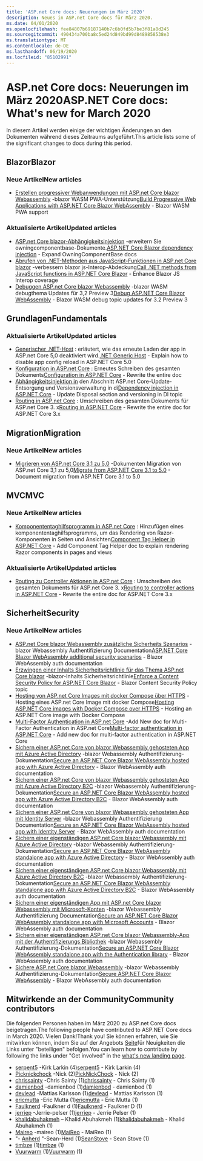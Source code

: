 ```yaml
---
title: 'ASP.net Core docs: Neuerungen im März 2020'
description: Neues in ASP.net Core docs für März 2020.
ms.date: 04/01/2020
ms.openlocfilehash: fee84807b69187140b7c6b0fd5b7be3f81a8d245
ms.sourcegitcommit: 490434a700ba8c5ed24d849bd99d8489858538e3
ms.translationtype: MT
ms.contentlocale: de-DE
ms.lasthandoff: 06/19/2020
ms.locfileid: "85102991"
---
```

# <a name="aspnet-core-docs-whats-new-for-march-2020"></a><span data-ttu-id="d2ccf-103">ASP.net Core docs: Neuerungen im März 2020</span><span class="sxs-lookup"><span data-stu-id="d2ccf-103">ASP.NET Core docs: What's new for March 2020</span></span>

<span data-ttu-id="d2ccf-104">In diesem Artikel werden einige der wichtigen Änderungen an den Dokumenten während dieses Zeitraums aufgeführt.</span><span class="sxs-lookup"><span data-stu-id="d2ccf-104">This article lists some of the significant changes to docs during this period.</span></span>

## <a name="blazor"></a><span data-ttu-id="d2ccf-105">Blazor</span><span class="sxs-lookup"><span data-stu-id="d2ccf-105">Blazor</span></span>

### <a name="new-articles"></a><span data-ttu-id="d2ccf-106">Neue Artikel</span><span class="sxs-lookup"><span data-stu-id="d2ccf-106">New articles</span></span>

- <span data-ttu-id="d2ccf-107">[Erstellen progressiver Webanwendungen mit ASP.net Core blazor Webassembly](../blazor/progressive-web-app.md) -blazor WASM PWA-Unterstützung</span><span class="sxs-lookup"><span data-stu-id="d2ccf-107">[Build Progressive Web Applications with ASP.NET Core Blazor WebAssembly](../blazor/progressive-web-app.md) - Blazor WASM PWA support</span></span>

### <a name="updated-articles"></a><span data-ttu-id="d2ccf-108">Aktualisierte Artikel</span><span class="sxs-lookup"><span data-stu-id="d2ccf-108">Updated articles</span></span>

- <span data-ttu-id="d2ccf-109">[ASP.net Core blazor-Abhängigkeitsinjektion](../blazor/fundamentals/dependency-injection.md) -erweitern Sie owningcomponentbase-Dokumente.</span><span class="sxs-lookup"><span data-stu-id="d2ccf-109">[ASP.NET Core Blazor dependency injection](../blazor/fundamentals/dependency-injection.md) - Expand OwningComponentBase docs</span></span>
- <span data-ttu-id="d2ccf-110">[Abrufen von .NET-Methoden aus JavaScript-Funktionen in ASP.net Core blazor](../blazor/call-dotnet-from-javascript.md) -verbessern blazor js-Interop-Abdeckung</span><span class="sxs-lookup"><span data-stu-id="d2ccf-110">[Call .NET methods from JavaScript functions in ASP.NET Core Blazor](../blazor/call-dotnet-from-javascript.md) - Enhance Blazor JS Interop coverage</span></span>
- <span data-ttu-id="d2ccf-111">[Debuggen ASP.net Core blazor Webassembly](../blazor/debug.md) -blazor WASM debugthema Updates für 3,2 Preview 3</span><span class="sxs-lookup"><span data-stu-id="d2ccf-111">[Debug ASP.NET Core Blazor WebAssembly](../blazor/debug.md) - Blazor WASM debug topic updates for 3.2 Preview 3</span></span>

## <a name="fundamentals"></a><span data-ttu-id="d2ccf-112">Grundlagen</span><span class="sxs-lookup"><span data-stu-id="d2ccf-112">Fundamentals</span></span>

### <a name="updated-articles"></a><span data-ttu-id="d2ccf-113">Aktualisierte Artikel</span><span class="sxs-lookup"><span data-stu-id="d2ccf-113">Updated articles</span></span>

- <span data-ttu-id="d2ccf-114">[Generischer .NET-Host](../fundamentals/host/generic-host.md) : erläutert, wie das erneute Laden der app in ASP.net Core 5,0 deaktiviert wird.</span><span class="sxs-lookup"><span data-stu-id="d2ccf-114">[.NET Generic Host](../fundamentals/host/generic-host.md) - Explain how to disable app config reload in ASP.NET Core 5.0</span></span>
- <span data-ttu-id="d2ccf-115">[Konfiguration in ASP.net Core](../fundamentals/configuration/index.md) : Erneutes Schreiben des gesamten Dokuments</span><span class="sxs-lookup"><span data-stu-id="d2ccf-115">[Configuration in ASP.NET Core](../fundamentals/configuration/index.md) - Rewrite the entire doc</span></span>
- <span data-ttu-id="d2ccf-116">[Abhängigkeitsinjektion in](../fundamentals/dependency-injection.md) den Abschnitt ASP.net Core-Update-Entsorgung und Versionsverwaltung in di</span><span class="sxs-lookup"><span data-stu-id="d2ccf-116">[Dependency injection in ASP.NET Core](../fundamentals/dependency-injection.md) - Update Disposal section and versioning in DI topic</span></span>
- <span data-ttu-id="d2ccf-117">[Routing in ASP.net Core](../fundamentals/routing.md) : Umschreiben des gesamten Dokuments für ASP.net Core 3. x</span><span class="sxs-lookup"><span data-stu-id="d2ccf-117">[Routing in ASP.NET Core](../fundamentals/routing.md) - Rewrite the entire doc for ASP.NET Core 3.x</span></span>

## <a name="migration"></a><span data-ttu-id="d2ccf-118">Migration</span><span class="sxs-lookup"><span data-stu-id="d2ccf-118">Migration</span></span>

### <a name="new-articles"></a><span data-ttu-id="d2ccf-119">Neue Artikel</span><span class="sxs-lookup"><span data-stu-id="d2ccf-119">New articles</span></span>

- <span data-ttu-id="d2ccf-120">[Migrieren von ASP.net Core 3,1 zu 5,0](../migration/31-to-50.md) -Dokumenten Migration von ASP.net Core 3,1 zu 5,0</span><span class="sxs-lookup"><span data-stu-id="d2ccf-120">[Migrate from ASP.NET Core 3.1 to 5.0](../migration/31-to-50.md) - Document migration from ASP.NET Core 3.1 to 5.0</span></span>

## <a name="mvc"></a><span data-ttu-id="d2ccf-121">MVC</span><span class="sxs-lookup"><span data-stu-id="d2ccf-121">MVC</span></span>

### <a name="new-articles"></a><span data-ttu-id="d2ccf-122">Neue Artikel</span><span class="sxs-lookup"><span data-stu-id="d2ccf-122">New articles</span></span>

- <span data-ttu-id="d2ccf-123">[Komponententaghilfsprogramm in ASP.net Core](../mvc/views/tag-helpers/built-in/component-tag-helper.md) : Hinzufügen eines komponententaghilfsprogramms, um das Rendering von Razor-Komponenten in Seiten und Ansichten</span><span class="sxs-lookup"><span data-stu-id="d2ccf-123">[Component Tag Helper in ASP.NET Core](../mvc/views/tag-helpers/built-in/component-tag-helper.md) - Add Component Tag Helper doc to explain rendering Razor components in pages and views</span></span>

### <a name="updated-articles"></a><span data-ttu-id="d2ccf-124">Aktualisierte Artikel</span><span class="sxs-lookup"><span data-stu-id="d2ccf-124">Updated articles</span></span>

- <span data-ttu-id="d2ccf-125">[Routing zu Controller Aktionen in ASP.net Core](../mvc/controllers/routing.md) : Umschreiben des gesamten Dokuments für ASP.net Core 3. x</span><span class="sxs-lookup"><span data-stu-id="d2ccf-125">[Routing to controller actions in ASP.NET Core](../mvc/controllers/routing.md) - Rewrite the entire doc for ASP.NET Core 3.x</span></span>

## <a name="security"></a><span data-ttu-id="d2ccf-126">Sicherheit</span><span class="sxs-lookup"><span data-stu-id="d2ccf-126">Security</span></span>

### <a name="new-articles"></a><span data-ttu-id="d2ccf-127">Neue Artikel</span><span class="sxs-lookup"><span data-stu-id="d2ccf-127">New articles</span></span>

- <span data-ttu-id="d2ccf-128">[ASP.net Core blazor Webassembly zusätzliche Sicherheits Szenarios](../blazor/security/webassembly/additional-scenarios.md) -blazor Webassembly Authentifizierung Documentation</span><span class="sxs-lookup"><span data-stu-id="d2ccf-128">[ASP.NET Core Blazor WebAssembly additional security scenarios](../blazor/security/webassembly/additional-scenarios.md) - Blazor WebAssembly auth documentation</span></span>
- <span data-ttu-id="d2ccf-129">[Erzwingen einer Inhalts Sicherheitsrichtlinie für das Thema ASP.net Core blazor](../blazor/security/content-security-policy.md) -blazor-Inhalts Sicherheitsrichtlinie</span><span class="sxs-lookup"><span data-stu-id="d2ccf-129">[Enforce a Content Security Policy for ASP.NET Core Blazor](../blazor/security/content-security-policy.md) - Blazor Content Security Policy topic</span></span>
- <span data-ttu-id="d2ccf-130">[Hosting von ASP.net Core Images mit docker Compose über HTTPS](../security/docker-compose-https.md) -Hosting eines ASP.net Core Image mit docker Compose</span><span class="sxs-lookup"><span data-stu-id="d2ccf-130">[Hosting ASP.NET Core images with Docker Compose over HTTPS](../security/docker-compose-https.md) - Hosting an ASP.NET Core image with Docker Compose</span></span>
- <span data-ttu-id="d2ccf-131">[Multi-Factor Authentication in ASP.net Core](../security/authentication/mfa.md) -Add New doc for Multi-Factor Authentication in ASP.net Core</span><span class="sxs-lookup"><span data-stu-id="d2ccf-131">[Multi-factor authentication in ASP.NET Core](../security/authentication/mfa.md) - Add new doc for multi-factor authentication in ASP.NET Core</span></span>
- <span data-ttu-id="d2ccf-132">[Sichern einer ASP.net Core von blazor Webassembly gehosteten App mit Azure Active Directory](../blazor/security/webassembly/hosted-with-azure-active-directory.md) -blazor Webassembly Authentifizierung-Dokumentation</span><span class="sxs-lookup"><span data-stu-id="d2ccf-132">[Secure an ASP.NET Core Blazor WebAssembly hosted app with Azure Active Directory](../blazor/security/webassembly/hosted-with-azure-active-directory.md) - Blazor WebAssembly auth documentation</span></span>
- <span data-ttu-id="d2ccf-133">[Sichern einer ASP.net Core von blazor Webassembly gehosteten App mit Azure Active Directory B2C](../blazor/security/webassembly/hosted-with-azure-active-directory-b2c.md) -blazor Webassembly Authentifizierung-Dokumentation</span><span class="sxs-lookup"><span data-stu-id="d2ccf-133">[Secure an ASP.NET Core Blazor WebAssembly hosted app with Azure Active Directory B2C](../blazor/security/webassembly/hosted-with-azure-active-directory-b2c.md) - Blazor WebAssembly auth documentation</span></span>
- <span data-ttu-id="d2ccf-134">[Sichern einer ASP.net Core von blazor Webassembly gehosteten App mit Identity Server](../blazor/security/webassembly/hosted-with-identity-server.md) -blazor Webassembly Authentifizierung Documentation</span><span class="sxs-lookup"><span data-stu-id="d2ccf-134">[Secure an ASP.NET Core Blazor WebAssembly hosted app with Identity Server](../blazor/security/webassembly/hosted-with-identity-server.md) - Blazor WebAssembly auth documentation</span></span>
- <span data-ttu-id="d2ccf-135">[Sichern einer eigenständigen ASP.net Core blazor Webassembly mit Azure Active Directory](../blazor/security/webassembly/standalone-with-azure-active-directory.md) -blazor Webassembly Authentifizierung-Dokumentation</span><span class="sxs-lookup"><span data-stu-id="d2ccf-135">[Secure an ASP.NET Core Blazor WebAssembly standalone app with Azure Active Directory](../blazor/security/webassembly/standalone-with-azure-active-directory.md) - Blazor WebAssembly auth documentation</span></span>
- <span data-ttu-id="d2ccf-136">[Sichern einer eigenständigen ASP.net Core blazor Webassembly mit Azure Active Directory B2C](../blazor/security/webassembly/standalone-with-azure-active-directory-b2c.md) -blazor Webassembly Authentifizierung-Dokumentation</span><span class="sxs-lookup"><span data-stu-id="d2ccf-136">[Secure an ASP.NET Core Blazor WebAssembly standalone app with Azure Active Directory B2C](../blazor/security/webassembly/standalone-with-azure-active-directory-b2c.md) - Blazor WebAssembly auth documentation</span></span>
- <span data-ttu-id="d2ccf-137">[Sichern einer eigenständigen App mit ASP.net Core blazor Webassembly mit Microsoft-Konten](../blazor/security/webassembly/standalone-with-microsoft-accounts.md) -blazor Webassembly Authentifizierung Documentation</span><span class="sxs-lookup"><span data-stu-id="d2ccf-137">[Secure an ASP.NET Core Blazor WebAssembly standalone app with Microsoft Accounts](../blazor/security/webassembly/standalone-with-microsoft-accounts.md) - Blazor WebAssembly auth documentation</span></span>
- <span data-ttu-id="d2ccf-138">[Sichern einer eigenständigen ASP.net Core blazor Webassembly-App mit der Authentifizierungs Bibliothek](../blazor/security/webassembly/standalone-with-authentication-library.md) -blazor Webassembly Authentifizierung-Dokumentation</span><span class="sxs-lookup"><span data-stu-id="d2ccf-138">[Secure an ASP.NET Core Blazor WebAssembly standalone app with the Authentication library](../blazor/security/webassembly/standalone-with-authentication-library.md) - Blazor WebAssembly auth documentation</span></span>
- <span data-ttu-id="d2ccf-139">[Sichere ASP.net Core blazor Webassembly](../blazor/security/webassembly/index.md) -blazor Webassembly Authentifizierung-Dokumentation</span><span class="sxs-lookup"><span data-stu-id="d2ccf-139">[Secure ASP.NET Core Blazor WebAssembly](../blazor/security/webassembly/index.md) - Blazor WebAssembly auth documentation</span></span>

## <a name="community-contributors"></a><span data-ttu-id="d2ccf-140">Mitwirkende an der Community</span><span class="sxs-lookup"><span data-stu-id="d2ccf-140">Community contributors</span></span>

<span data-ttu-id="d2ccf-141">Die folgenden Personen haben im März 2020 zu ASP.net Core docs beigetragen.</span><span class="sxs-lookup"><span data-stu-id="d2ccf-141">The following people have contributed to ASP.NET Core docs in March 2020.</span></span> <span data-ttu-id="d2ccf-142">Vielen Dank!</span><span class="sxs-lookup"><span data-stu-id="d2ccf-142">Thank you!</span></span> <span data-ttu-id="d2ccf-143">Sie können erfahren, wie Sie mitwirken können, indem Sie auf der Angebots [Seite](index.yml)für Neuigkeiten die Links unter "beteiligen" befolgen.</span><span class="sxs-lookup"><span data-stu-id="d2ccf-143">You can learn how to contribute by following the links under "Get involved" in the [what's new landing page](index.yml).</span></span>

- <span data-ttu-id="d2ccf-144">[serpent5](https://github.com/serpent5) -Kirk Larkin (4)</span><span class="sxs-lookup"><span data-stu-id="d2ccf-144">[serpent5](https://github.com/serpent5) - Kirk Larkin (4)</span></span>
- <span data-ttu-id="d2ccf-145">[Picknickchock](https://github.com/PickNickChock) -Nick (2)</span><span class="sxs-lookup"><span data-stu-id="d2ccf-145">[PickNickChock](https://github.com/PickNickChock) - Nick (2)</span></span>
- <span data-ttu-id="d2ccf-146">[chrissainty](https://github.com/chrissainty) -Chris Sainty (1)</span><span class="sxs-lookup"><span data-stu-id="d2ccf-146">[chrissainty](https://github.com/chrissainty) - Chris Sainty (1)</span></span>
- <span data-ttu-id="d2ccf-147">[damienbod](https://github.com/damienbod) -damienbod (1)</span><span class="sxs-lookup"><span data-stu-id="d2ccf-147">[damienbod](https://github.com/damienbod) - damienbod (1)</span></span>
- <span data-ttu-id="d2ccf-148">[devlead](https://github.com/devlead) -Mattias Karlsson (1)</span><span class="sxs-lookup"><span data-stu-id="d2ccf-148">[devlead](https://github.com/devlead) - Mattias Karlsson (1)</span></span>
- <span data-ttu-id="d2ccf-149">[ericmutta](https://github.com/ericmutta) -Eric Mutta (1)</span><span class="sxs-lookup"><span data-stu-id="d2ccf-149">[ericmutta](https://github.com/ericmutta) - Eric Mutta (1)</span></span>
- <span data-ttu-id="d2ccf-150">[Faulknerd](https://github.com/Faulknerd) -Faulkner d (1)</span><span class="sxs-lookup"><span data-stu-id="d2ccf-150">[Faulknerd](https://github.com/Faulknerd) - Faulkner D (1)</span></span>
- <span data-ttu-id="d2ccf-151">[jerriep](https://github.com/jerriep) -Jerrie-pelser (1)</span><span class="sxs-lookup"><span data-stu-id="d2ccf-151">[jerriep](https://github.com/jerriep) - Jerrie Pelser (1)</span></span>
- <span data-ttu-id="d2ccf-152">[khalidabuhakmeh](https://github.com/khalidabuhakmeh) – Khalid Abuhakmeh (1)</span><span class="sxs-lookup"><span data-stu-id="d2ccf-152">[khalidabuhakmeh](https://github.com/khalidabuhakmeh) - Khalid Abuhakmeh (1)</span></span>
- <span data-ttu-id="d2ccf-153">[Maireo](https://github.com/MaiReo) -maireo (1)</span><span class="sxs-lookup"><span data-stu-id="d2ccf-153">[MaiReo](https://github.com/MaiReo) - MaiReo (1)</span></span>
- <span data-ttu-id="d2ccf-154">"- [Anherd](https://github.com/SeanStove) "-Sean-Herd (1)</span><span class="sxs-lookup"><span data-stu-id="d2ccf-154">[SeanStove](https://github.com/SeanStove) - Sean Stove (1)</span></span>
- <span data-ttu-id="d2ccf-155">[timbze](https://github.com/timbze) (1)</span><span class="sxs-lookup"><span data-stu-id="d2ccf-155">[timbze](https://github.com/timbze) (1)</span></span>
- <span data-ttu-id="d2ccf-156">[Vuurwarm](https://github.com/Vuurwarm) (1)</span><span class="sxs-lookup"><span data-stu-id="d2ccf-156">[Vuurwarm](https://github.com/Vuurwarm) (1)</span></span>
